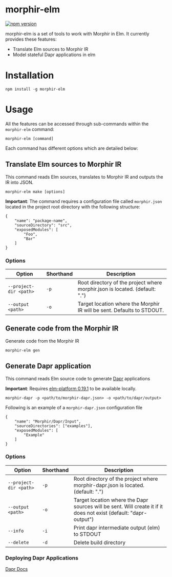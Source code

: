 # morphir-elm

[![npm version](https://badge.fury.io/js/morphir-elm.svg)](https://badge.fury.io/js/morphir-elm)

morphir-elm is a set of tools to work with Morphir in Elm. It currently provides these features: 

* Translate Elm sources to Morphir IR
* Model stateful Dapr applications in elm

# Installation

```
npm install -g morphir-elm
```

# Usage

All the features can be accessed through sub-commands within the `morphir-elm` command:

```
morphir-elm [command]
```

Each command has different options which are detailed below:

## Translate Elm sources to Morphir IR

This command reads Elm sources, translates to Morphir IR and outputs the IR into JSON. 

```
morphir-elm make [options]
```

**Important**: The command requires a configuration file called `morphir.json` located in the project 
root directory with the following structure:

```
{
    "name": "package-name",
    "sourceDirectory": "src",
    "exposedModules": [
        "Foo",
        "Bar"
    ]
}
```

### Options

|Option|Shorthand|Description|
|---|---|---|
|`--project-dir <path>`|`-p`|Root directory of the project where morphir.json is located. (default: ".")|
|`--output <path>`|`-o`|Target location where the Morphir IR will be sent. Defaults to STDOUT.|

## Generate code from the Morphir IR 

Generate code from the Morphir IR

```
morphir-elm gen
```

## Generate Dapr application

This command reads Elm source code to generate [Dapr]((https://dapr.io)) applications

**Important**: Requires [elm-platform 0.19.1]((https://guide.elm-lang.org/install/elm.html)) to be available locally.

```
morphir-dapr -p <path/to/morphir-dapr.json> -o <path/to/dapr/output>
```

Following is an example of a `morphir-dapr.json` configuration file

```
{
    "name": "Morphir/Dapr/Input",
    "sourceDirectories": ["examples"],
    "exposedModules": [
        "Example"
    ]
}
```

### Options

|Option|Shorthand|Description|
|---|---|---|
|`--project-dir <path>`|`-p`|Root directory of the project where morphir-dapr.json is located. (default: ".")|
|`--output <path>`|`-o`|Target location where the Dapr sources will be sent. Will create it if it does not exist (default: "dapr-output")|
|`--info`|`-i`|Print dapr intermediate output (elm) to STDOUT|
|`--delete`|`-d`|Delete build directory|


### Deploying Dapr Applications

[Dapr Docs](https://github.com/dapr/docs)
